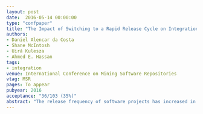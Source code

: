 ```yaml
---
layout: post
date:  2016-05-14 00:00:00
type: "confpaper"
title: "The Impact of Switching to a Rapid Release Cycle on Integration Delay of Addressed Issues"
authors:
- Daniel Alencar da Costa
- Shane McIntosh
- Uirá Kulesza
- Ahmed E. Hassan
tags:
- integration
venue: International Conference on Mining Software Repositories
vtag: MSR
pages: To appear
pubyear: 2016
acceptance: "36/103 (35%)"
abstract: "The release frequency of software projects has increased in recent years. Adopters of so-called rapid release cycles claim that they can deliver addressed issues (i.e., bugs, enhancements, and new features) to users more quickly. However, there is little empirical evidence to support these claims. In fact, in our prior work, we found that code integration phases may introduce delays in rapidly releasing software, i.e., 98% of addressed issues in the rapidly releasing Firefox project had their integration delayed by at least one release. To better understand the impact that rapid release cycles have on the integration delay of addressed issues, we perform a comparative study of traditional and rapid release cycles. Through an empirical study of 72,114 issue reports from the Firefox system, we observe that, surprisingly, addressed issues take a median of 50 days longer to be integrated in rapid Firefox releases than the traditional ones. To investigate the factors that are related to integration delay in traditional and rapid release cycles, we train regression models that explain if an addressed issue will have its integration delayed or not. Our explanatory models achieve good discrimination (ROC areas of 0.81-0.83) and calibration scores (Brier scores of 0.05-0.16). Deeper analysis of our explanatory models indicates that traditional releases tend to prioritize the integration of backlog issues, while rapid releases tend to prioritize issues that were addressed during the current release cycle. Our results suggest that rapid release cycles may not be a silver bullet for the rapid delivery of addressed issues to users."
---
```

